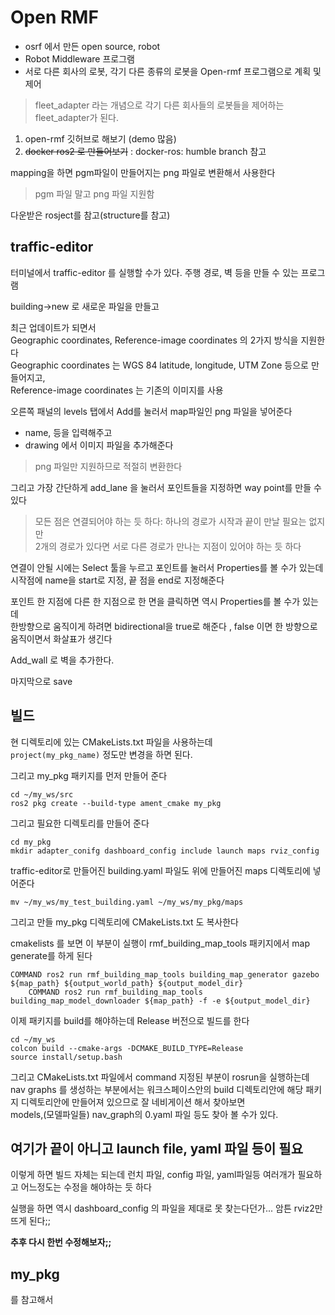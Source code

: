 # Open RMF
- osrf 에서 만든 open source, robot   
- Robot Middleware 프로그램   
- 서로 다른 회사의 로봇, 각기 다른 종류의 로봇을 Open-rmf 프로그램으로 계획 및 제어

> fleet_adapter 라는 개념으로 각기 다른 회사들의 로봇들을 제어하는 fleet_adapter가 된다. 

1. open-rmf 깃허브로 해보기  (demo 많음)  
2. ~~docker ros2 로 만들어보기~~ : docker-ros: humble branch 참고

mapping을 하면 pgm파일이 만들어지는 png 파일로 변환해서 사용한다   
> pgm 파일 말고 png 파일 지원함

다운받은 rosject를 참고(structure를 참고)

## traffic-editor 
터미널에서 traffic-editor 를 실행할 수가 있다. 주행 경로, 벽 등을 만들 수 있는 프로그램  

building->new 로 새로운 파일을 만들고   

최근 업데이트가 되면서   
Geographic coordinates, Reference-image coordinates 의 2가지 방식을 지원한다   
Geographic coordinates 는 WGS 84 latitude, longitude, UTM Zone 등으로 만들어지고,   
Reference-image coordinates 는 기존의 이미지를 사용


오른쪽 패널의 levels 탭에서 Add를 눌러서 map파일인 png 파일을 넣어준다   
- name, 등을 입력해주고   
- drawing 에서 이미지 파일을 추가해준다 

> png 파일만 지원하므로 적절히 변환한다   


그리고 가장 간단하게 add_lane 을 눌러서 포인트들을 지정하면 way point를 만들 수 있다    
> 모든 점은 연결되어야 하는 듯 하다: 하나의 경로가 시작과 끝이 만날 필요는 없지만    
2개의 경로가 있다면 서로 다른 경로가 만나는 지점이 있어야 하는 듯 하다  

연결이 안될 시에는 Select 툴을 누르고 포인트를 눌러서 Properties를 볼 수가 있는데   
시작점에 name을 start로 지정, 끝 점을 end로 지정해준다 

포인트 한 지점에 다른 한 지점으로 한 면을 클릭하면 역시 Properties를 볼 수가 있는데  
한방향으로 움직이게 하려면 bidirectional을 true로 해준다 , false 이면 한 방향으로 움직이면서 화살표가 생긴다  


Add_wall 로 벽을 추가한다. 


마지막으로 save

## 빌드
현 디렉토리에 있는 CMakeLists.txt 파일을 사용하는데   
`project(my_pkg_name)` 정도만 변경을 하면 된다.  

그리고 my_pkg 패키지를 먼저 만들어 준다  
```
cd ~/my_ws/src
ros2 pkg create --build-type ament_cmake my_pkg
```

그리고 필요한 디렉토리를 만들어 준다 
```
cd my_pkg
mkdir adapter_conifg dashboard_config include launch maps rviz_config
```

traffic-editor로 만들어진 building.yaml 파일도 위에 만들어진 maps 디렉토리에 넣어준다 
```
mv ~/my_ws/my_test_building.yaml ~/my_ws/my_pkg/maps
```

그리고 만들 my_pkg 디렉토리에 CMakeLists.txt 도 복사한다   

cmakelists 를 보면 이 부분이 실행이 rmf_building_map_tools 패키지에서 map generate를 하게 된다
```
COMMAND ros2 run rmf_building_map_tools building_map_generator gazebo ${map_path} ${output_world_path} ${output_model_dir}
    COMMAND ros2 run rmf_building_map_tools building_map_model_downloader ${map_path} -f -e ${output_model_dir}
```

이제 패키지를 build를 해야하는데 Release 버전으로 빌드를 한다 
```
cd ~/my_ws
colcon build --cmake-args -DCMAKE_BUILD_TYPE=Release 
source install/setup.bash
```


그리고 CMakeLists.txt 파일에서 command 지정된 부분이 rosrun을 실행하는데 nav graphs 를 생성하는 부분에서는 
워크스페이스안의 build  디렉토리안에 해당 패키지 디렉토리안에 만들어져 있으므로 잘 네비게이션 해서 찾아보면   
models,(모델파일들) nav_graph의 0.yaml 파일 등도 찾아 볼 수가 있다.  


## 여기가 끝이 아니고 launch file, yaml 파일 등이 필요
이렇게 하면 빌드 자체는 되는데  런치 파일, config 파일, yaml파일등 여러개가 필요하고 어느정도는 수정을 해야하는 듯 하다 

실행을 하면 역시 dashboard_config 의 파일을 제대로 못 찾는다던가... 암튼 rviz2만 뜨게 된다;;

**추후 다시 한번 수정해보자;;**

## my_pkg 
를 참고해서 

